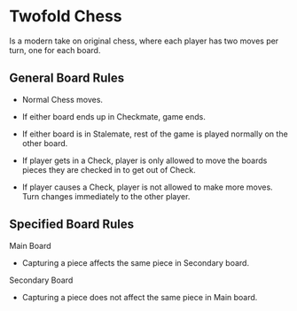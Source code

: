 # Twofold Chess

Is a modern take on original chess, where each player has two moves per turn, one for each board.


## General Board Rules

- Normal Chess moves.
- If either board ends up in Checkmate, game ends.
- If either board is in Stalemate, rest of the game is played normally on the other board.
  
- If player gets in a Check, player is only allowed to move the boards pieces they are checked in to get out of Check.
- If player causes a Check, player is not allowed to make more moves. Turn changes immediately to the other player.

## Specified Board Rules

Main Board
- Capturing a piece affects the same piece in Secondary board.

Secondary Board
- Capturing a piece does not affect the same piece in Main board.
